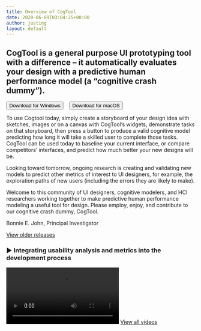 ```yaml
---
title: Overview of CogTool
date: 2020-06-09T03:04:25+00:00
author: justing
layout: default
---
```

<div class="wp-block-group alignwide">
  <div class="wp-block-group__inner-container">
    <h2 class="has-text-align-center">
      CogTool is a general purpose UI prototyping tool with a difference – it automatically evaluates your design with a predictive human performance model (a “cognitive crash dummy”).
    </h2>
  </div>
</div>

<div class="wp-block-buttons">
  <div class="wp-block-button" style="display:grid;grid-template-columns:1fr 1fr 1fr;">
  <a class="wp-block-button__link" href="https://github.com/CogTool-Modern/cogtool/releases/download/1.4/CogTool-1_4-setup.exe"><button>Download for Windows</button></a>
<a class="wp-block-button__link" href="https://github.com/CogTool-Modern/cogtool/releases/download/1.4/CogTool.dmg"><button>Download for macOS</button></a>
  </div>
</div>

To use Cogtool today, simply create a storyboard of your design idea with sketches, images or on a canvas with CogTool’s widgets, demonstrate tasks on that storyboard, then press a button to produce a valid cognitive model predicting how long it will take a skilled user to complete those tasks. CogTool can be used today to baseline your current interface, or compare competitors’ interfaces, and predict how much better your new designs will be.

Looking toward tomorrow, ongoing research is creating and validating new models to predict other metrics of interest to UI designers, for example, the exploration paths of new users (including the errors they are likely to make).

Welcome to this community of UI designers, cognitive modelers, and HCI researchers working together to make predictive human performance modeling a useful tool for design. Please employ, enjoy, and contribute to our cognitive crash dummy, CogTool.

Bonnie E. John, Principal Investigator

<a href="https://github.com/cogtool/cogtool/releases">View older releases</a>

### ▶️ Integrating usability analysis and metrics into the development process

<video controls>
  <source src="https://researcher.watson.ibm.com/researcher/files/us-rachel/CogTool&DesignProcessFinal.mp4" type="video/mp4">
  Your browser does not support the video tag.
</video>
<a href="{{site.baseurl}}/video/">View all videos</a>